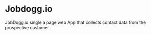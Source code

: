 # Jobdogg.io
 JobDogg.io single a page web App that collects contact data from the prospective customer   
